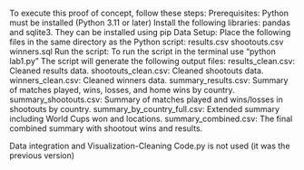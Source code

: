 To execute this proof of concept, follow these steps:
Prerequisites:
Python must be installed (Python 3.11 or later)
Install the following libraries: pandas and sqlite3. They can be installed using pip
Data Setup:
Place the following files in the same directory as the Python script:
results.csv
shootouts.csv
winners.sql
Run the script:
To run the script in the terminal use “python lab1.py”
The script will generate the following output files:
results_clean.csv: Cleaned results data.
shootouts_clean.csv: Cleaned shootouts data.
winners_clean.csv: Cleaned winners data.
summary_results.csv: Summary of matches played, wins, losses, and home wins by country.
summary_shootouts.csv: Summary of matches played and wins/losses in shootouts by country.
summary_by_country_full.csv: Extended summary including World Cups won and locations.
summary_combined.csv: The final combined summary with shootout wins and results.


Data integration and Visualization-Cleaning Code.py is not used (it was the previous version)
